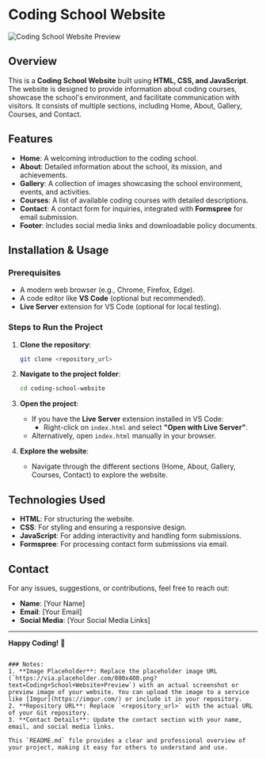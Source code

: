 
# Coding School Website

![Coding School Website Preview](https://via.placeholder.com/800x400.png?text=Coding+School+Website+Preview)

## Overview

This is a **Coding School Website** built using **HTML, CSS, and JavaScript**. The website is designed to provide information about coding courses, showcase the school's environment, and facilitate communication with visitors. It consists of multiple sections, including Home, About, Gallery, Courses, and Contact.

## Features

- **Home**: A welcoming introduction to the coding school.
- **About**: Detailed information about the school, its mission, and achievements.
- **Gallery**: A collection of images showcasing the school environment, events, and activities.
- **Courses**: A list of available coding courses with detailed descriptions.
- **Contact**: A contact form for inquiries, integrated with **Formspree** for email submission.
- **Footer**: Includes social media links and downloadable policy documents.

## Installation & Usage

### Prerequisites
- A modern web browser (e.g., Chrome, Firefox, Edge).
- A code editor like **VS Code** (optional but recommended).
- **Live Server** extension for VS Code (optional for local testing).

### Steps to Run the Project

1. **Clone the repository**:
   ```bash
   git clone <repository_url>
   ```

2. **Navigate to the project folder**:
   ```bash
   cd coding-school-website
   ```

3. **Open the project**:
   - If you have the **Live Server** extension installed in VS Code:
     - Right-click on `index.html` and select **"Open with Live Server"**.
   - Alternatively, open `index.html` manually in your browser.

4. **Explore the website**:
   - Navigate through the different sections (Home, About, Gallery, Courses, Contact) to explore the website.

## Technologies Used

- **HTML**: For structuring the website.
- **CSS**: For styling and ensuring a responsive design.
- **JavaScript**: For adding interactivity and handling form submissions.
- **Formspree**: For processing contact form submissions via email.

## Contact

For any issues, suggestions, or contributions, feel free to reach out:

- **Name**: [Your Name]
- **Email**: [Your Email]
- **Social Media**: [Your Social Media Links]

---

**Happy Coding!** 🚀
```

### Notes:
1. **Image Placeholder**: Replace the placeholder image URL (`https://via.placeholder.com/800x400.png?text=Coding+School+Website+Preview`) with an actual screenshot or preview image of your website. You can upload the image to a service like [Imgur](https://imgur.com/) or include it in your repository.
2. **Repository URL**: Replace `<repository_url>` with the actual URL of your Git repository.
3. **Contact Details**: Update the contact section with your name, email, and social media links.

This `README.md` file provides a clear and professional overview of your project, making it easy for others to understand and use.